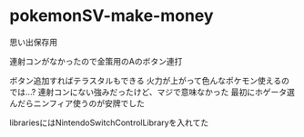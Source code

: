 # pokemonSV-make-money
思い出保存用

連射コンがなかったので金策用のAのボタン連打

ボタン追加すればテラスタルもできる
火力が上がって色んなポケモン使えるのでは...?
連射コンにない強みだったけど、マジで意味なかった
最初にホゲータ選んだらニンフィア使うのが安牌でした

librariesにはNintendoSwitchControlLibraryを入れてた
